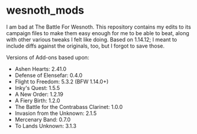 # wesnoth_mods

I am bad at The Battle For Wesnoth. This repository contains my edits to its
campaign files to make them easy enough for me to be able to beat, along with
other various tweaks I felt like doing. Based on 1.14.12; I meant to include
diffs against the originals, too, but I forgot to save those.

Versions of Add-ons based upon:
- Ashen Hearts: 2.41.0
- Defense of Elensefar: 0.4.0
- Flight to Freedom: 5.3.2 (BFW 1.14.0+)
- Inky's Quest: 1.5.5
- A New Order: 1.2.19
- A Fiery Birth: 1.2.0
- The Battle for the Contrabass Clarinet: 1.0.0
- Invasion from the Unknown: 2.1.5
- Mercenary Band: 0.7.0
- To Lands Unknown: 3.1.3

